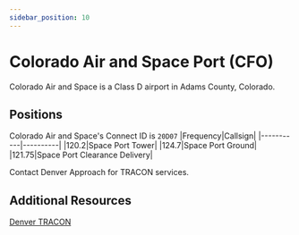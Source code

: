 ```yaml
---
sidebar_position: 10
---
```


# Colorado Air and Space Port (CFO)
Colorado Air and Space is a Class D airport in Adams County, Colorado.

## Positions
Colorado Air and Space's Connect ID is ```20D07```
|Frequency|Callsign|
|-----------|----------|
|120.2|Space Port Tower|
|124.7|Space Port Ground|
|121.75|Space Port Clearance Delivery|

Contact Denver Approach for TRACON services.

## Additional Resources
[Denver TRACON](docs/sops/tracon/dentracon.md)
